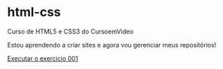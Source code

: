 # html-css
 Curso de HTML5 e CSS3 do CursoemVideo

Estou aprendendo a criar sites e agora vou gerenciar meus repositórios!

<a href="https://marcosteixeirajr.github.io/html-css/exerc%C3%ADcios/ex001/index.html">Executar o exercicio 001</a>